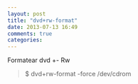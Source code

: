 ```yaml
---
layout: post
title: "dvd+rw-format"
date: 2013-07-13 16:49
comments: true
categories: 
---
```

Formatear dvd +- Rw

>$ dvd+rw-format -force /dev/cdrom

